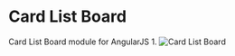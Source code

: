 # Card List Board
Card List Board module for AngularJS 1.
![Card List Board](http://orgfoc.com/projects/images/trello-board.png)